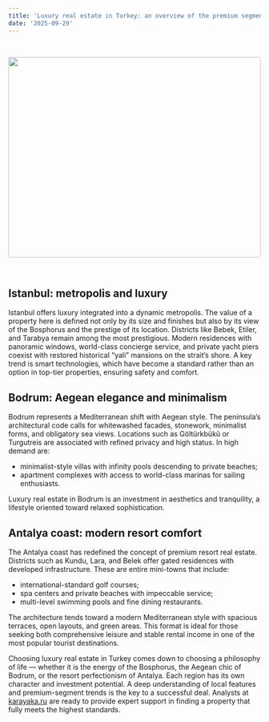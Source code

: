 ```yaml
---
title: 'Luxury real estate in Turkey: an overview of the premium segment in Istanbul, Bodrum and Antalya coast'
date: '2025-09-29'
---
```


<img src="https://karayaka.ru/assets/images/articles/article23.jpg" width=100% height="400" style="object-fit: cover; border-radius: 3px; margin: 30px auto;" />

## Istanbul: metropolis and luxury

Istanbul offers luxury integrated into a dynamic metropolis. The value of a property here is defined not only by its size and finishes but also by its view of the Bosphorus and the prestige of its location. Districts like Bebek, Etiler, and Tarabya remain among the most prestigious. Modern residences with panoramic windows, world-class concierge service, and private yacht piers coexist with restored historical “yali” mansions on the strait’s shore. A key trend is smart technologies, which have become a standard rather than an option in top-tier properties, ensuring safety and comfort.

## Bodrum: Aegean elegance and minimalism

Bodrum represents a Mediterranean shift with Aegean style. The peninsula’s architectural code calls for whitewashed facades, stonework, minimalist forms, and obligatory sea views. Locations such as Göltürkbükü or Turgutreis are associated with refined privacy and high status. In high demand are:

- minimalist-style villas with infinity pools descending to private beaches;
- apartment complexes with access to world-class marinas for sailing enthusiasts.

Luxury real estate in Bodrum is an investment in aesthetics and tranquility, a lifestyle oriented toward relaxed sophistication.

## Antalya coast: modern resort comfort

The Antalya coast has redefined the concept of premium resort real estate. Districts such as Kundu, Lara, and Belek offer gated residences with developed infrastructure. These are entire mini-towns that include:

- international-standard golf courses;
- spa centers and private beaches with impeccable service;
- multi-level swimming pools and fine dining restaurants.

The architecture tends toward a modern Mediterranean style with spacious terraces, open layouts, and green areas. This format is ideal for those seeking both comprehensive leisure and stable rental income in one of the most popular tourist destinations.

Choosing luxury real estate in Turkey comes down to choosing a philosophy of life — whether it is the energy of the Bosphorus, the Aegean chic of Bodrum, or the resort perfectionism of Antalya. Each region has its own character and investment potential. A deep understanding of local features and premium-segment trends is the key to a successful deal. Analysts at [karayaka.ru](https://karayaka.ru/) are ready to provide expert support in finding a property that fully meets the highest standards.
